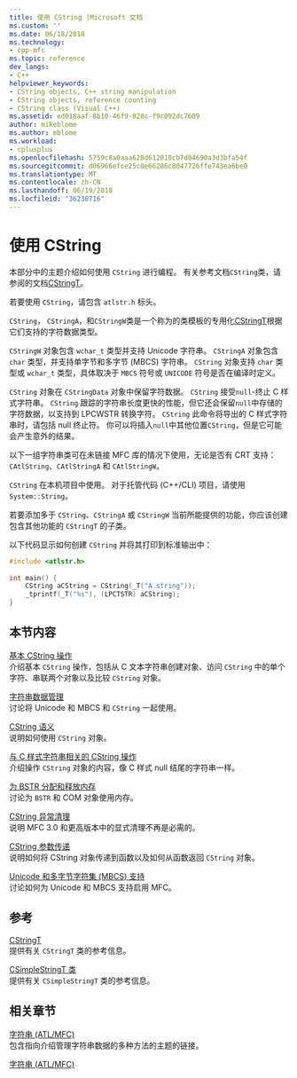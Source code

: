 ```yaml
---
title: 使用 CString |Microsoft 文档
ms.custom: ''
ms.date: 06/18/2018
ms.technology:
- cpp-mfc
ms.topic: reference
dev_langs:
- C++
helpviewer_keywords:
- CString objects, C++ string manipulation
- CString objects, reference counting
- CString class (Visual C++)
ms.assetid: ed018aaf-8b10-46f9-828c-f9c092dc7609
author: mikeblome
ms.author: mblome
ms.workload:
- cplusplus
ms.openlocfilehash: 5759c8a0aaa628d612010cb7d04690a3d3bfa54f
ms.sourcegitcommit: d06966efce25c0e66286c8047726ffe743ea6be0
ms.translationtype: MT
ms.contentlocale: zh-CN
ms.lasthandoff: 06/19/2018
ms.locfileid: "36238716"
---
```

# <a name="using-cstring"></a>使用 CString
本部分中的主题介绍如何使用 `CString` 进行编程。 有关参考文档`CString`类，请参阅的文档[CStringT](../atl-mfc-shared/reference/cstringt-class.md)。  
  
 若要使用 `CString`，请包含 `atlstr.h` 标头。  
  
 `CString`， `CStringA`，和`CStringW`类是一个称为的类模板的专用化[CStringT](../atl-mfc-shared/reference/cstringt-class.md)根据它们支持的字符数据类型。  
  
 `CStringW` 对象包含 `wchar_t` 类型并支持 Unicode 字符串。 `CStringA` 对象包含 `char` 类型，并支持单字节和多字节 (MBCS) 字符串。 `CString` 对象支持 `char` 类型或 `wchar_t` 类型，具体取决于 `MBCS` 符号或 `UNICODE` 符号是否在编译时定义。  
  
 `CString` 对象在 `CStringData` 对象中保留字符数据。 `CString` 接受`null`-终止 C 样式字符串。 `CString` 跟踪的字符串长度更快的性能，但它还会保留`null`中存储的字符数据，以支持到 LPCWSTR 转换字符。 `CString` 此命令将导出的 C 样式字符串时，请包括 null 终止符。 你可以将插入`null`中其他位置`CString`，但是它可能会产生意外的结果。  
  
 以下一组字符串类可在未链接 MFC 库的情况下使用，无论是否有 CRT 支持：`CAtlString`、`CAtlStringA` 和 `CAtlStringW`。  
  
 `CString` 在本机项目中使用。 对于托管代码 (C++/CLI) 项目，请使用 `System::String`。  
  
 若要添加多于 `CString`、`CStringA` 或 `CStringW` 当前所能提供的功能，你应该创建包含其他功能的 `CStringT` 的子类。  
  
 以下代码显示如何创建 `CString` 并将其打印到标准输出中：  
  
```cpp  
#include <atlstr.h>  
  
int main() {  
    CString aCString = CString(_T("A string"));  
    _tprintf(_T("%s"), (LPCTSTR) aCString);  
}  
```  
  
## <a name="in-this-section"></a>本节内容  
 [基本 CString 操作](../atl-mfc-shared/basic-cstring-operations.md)  
 介绍基本 `CString` 操作，包括从 C 文本字符串创建对象、访问 `CString` 中的单个字符、串联两个对象以及比较 `CString` 对象。  
  
 [字符串数据管理](../atl-mfc-shared/string-data-management.md)  
 讨论将 Unicode 和 MBCS 和 `CString` 一起使用。  
  
 [CString 语义](../atl-mfc-shared/cstring-semantics.md)  
 说明如何使用 `CString` 对象。  
  
 [与 C 样式字符串相关的 CString 操作](../atl-mfc-shared/cstring-operations-relating-to-c-style-strings.md)  
 介绍操作 `CString` 对象的内容，像 C 样式 null 结尾的字符串一样。  
  
 [为 BSTR 分配和释放内存](../atl-mfc-shared/allocating-and-releasing-memory-for-a-bstr.md)  
 讨论为 `BSTR` 和 COM 对象使用内存。  
  
 [CString 异常清理](../atl-mfc-shared/cstring-exception-cleanup.md)  
 说明 MFC 3.0 和更高版本中的显式清理不再是必需的。  
  
 [CString 参数传递](../atl-mfc-shared/cstring-argument-passing.md)  
 说明如何将 CString 对象传递到函数以及如何从函数返回 `CString` 对象。  
  
 [Unicode 和多字节字符集 (MBCS) 支持](../atl-mfc-shared/unicode-and-multibyte-character-set-mbcs-support.md)  
 讨论如何为 Unicode 和 MBCS 支持启用 MFC。  
  
## <a name="reference"></a>参考  
 [CStringT](../atl-mfc-shared/reference/cstringt-class.md)  
 提供有关 `CStringT` 类的参考信息。  
  
 [CSimpleStringT 类](../atl-mfc-shared/reference/csimplestringt-class.md)  
 提供有关 `CSimpleStringT` 类的参考信息。  
  
## <a name="related-sections"></a>相关章节  
 [字符串 (ATL/MFC)](../atl-mfc-shared/strings-atl-mfc.md)  
 包含指向介绍管理字符串数据的多种方法的主题的链接。  
  
 [字符串 (ATL/MFC)](../atl-mfc-shared/strings-atl-mfc.md)

